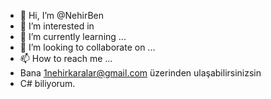 - 👋 Hi, I’m @NehirBen
- 👀 I’m interested in
- 🌱 I’m currently learning ...
- 💞️ I’m looking to collaborate on ...
- 📫 How to reach me ...
-  Bana 1nehirkaralar@gmail.com üzerinden ulaşabilirsinizsin
- C#  biliyorum.
<!---
NehirBen/NehirBen is a ✨ special ✨ repository because its `README.md` (this file) appears on your GitHub profile.
You can click the Preview link to take a look at your changes.
--->
